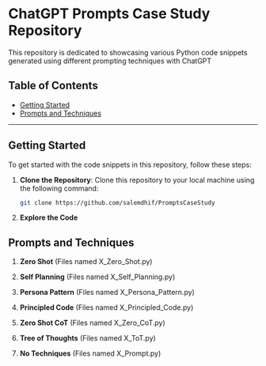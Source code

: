 # ChatGPT Prompts Case Study Repository

This repository is dedicated to showcasing various Python code snippets generated using different prompting techniques with ChatGPT
## Table of Contents

- [Getting Started](#getting-started)
- [Prompts and Techniques](#prompts-and-techniques)

---

## Getting Started

To get started with the code snippets in this repository, follow these steps:

1. **Clone the Repository**: Clone this repository to your local machine using the following command:

   ```bash
   git clone https://github.com/salemdhif/PromptsCaseStudy

2. **Explore the Code**


## Prompts and Techniques

1. **Zero Shot** (Files named X_Zero_Shot.py)

2. **Self Planning** (Files named X_Self_Planning.py)

3. **Persona Pattern** (Files named X_Persona_Pattern.py)

4. **Principled Code** (Files named X_Principled_Code.py)

5. **Zero Shot CoT** (Files named X_Zero_CoT.py)

6. **Tree of Thoughts** (Files named X_ToT.py)

7. **No Techniques** (Files named X_Prompt.py)
